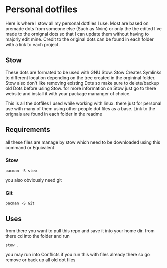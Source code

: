 # Personal dotfiles
Here is where I stow all my personal dotfiles I use. Most are based on premade dots from someone else (Such as Nvim) or only the the edited I've made to the ornignal dots so that I can update them without having to majorly edit mine. Credit to the original dots can be found in each folder with a link to each project.  
## Stow
These dots are formated to be used with GNU Stow. Stow Creates Symlinks to different location depending on the tree created in the orgininal folder. Stow also don't like removing existing Dots so make sure to delete/backup old Dots before using Stow. for more information on Stow just go to there website and install it with your package mananger of choice.


This is all the dotfiles I used while working with linux. there just for personal use with many of them using other people dot files as a base. Link to the orignals are found in each folder in the readme

## Requirements
all these files are manage by stow which need to be downloaded using this command or Equivalent
### Stow
```
pacman -S stow
```
you also obviously need git
### Git
```
pacman -S Git
```
## Uses
from there you want to pull this repo and save it into your home dir. from there cd into the folder and run
```
stow .
```
you may run into Conflicts if you run this with files already there so go remove or back up all old dot files